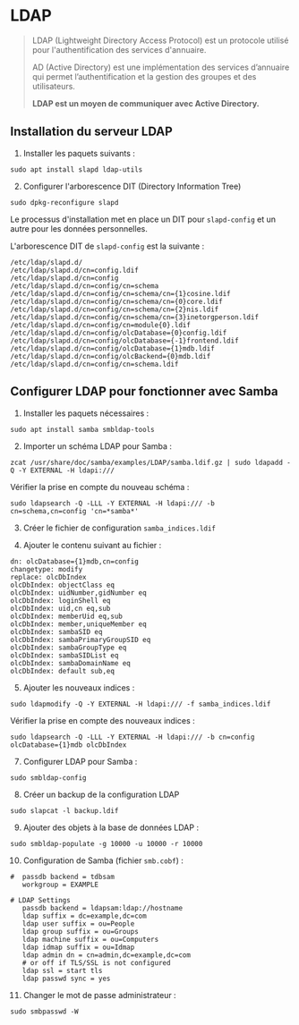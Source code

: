 # LDAP

> LDAP (Lightweight Directory Access Protocol) est un protocole utilisé pour l'authentification des services d'annuaire.
> 
> AD (Active Directory) est une implémentation des services d’annuaire qui permet l’authentification et la gestion des groupes et des utilisateurs.
> 
> **LDAP est un moyen de communiquer avec Active Directory.**

## Installation du serveur LDAP

1. Installer les paquets suivants :

```
sudo apt install slapd ldap-utils
```

2. Configurer l'arborescence DIT (Directory Information Tree)

```
sudo dpkg-reconfigure slapd
```

Le processus d'installation met en place un DIT pour `slapd-config` et un autre pour les données personnelles.

L'arborescence DIT de `slapd-config` est la suivante :

```
/etc/ldap/slapd.d/
/etc/ldap/slapd.d/cn=config.ldif
/etc/ldap/slapd.d/cn=config
/etc/ldap/slapd.d/cn=config/cn=schema
/etc/ldap/slapd.d/cn=config/cn=schema/cn={1}cosine.ldif
/etc/ldap/slapd.d/cn=config/cn=schema/cn={0}core.ldif
/etc/ldap/slapd.d/cn=config/cn=schema/cn={2}nis.ldif
/etc/ldap/slapd.d/cn=config/cn=schema/cn={3}inetorgperson.ldif
/etc/ldap/slapd.d/cn=config/cn=module{0}.ldif
/etc/ldap/slapd.d/cn=config/olcDatabase={0}config.ldif
/etc/ldap/slapd.d/cn=config/olcDatabase={-1}frontend.ldif
/etc/ldap/slapd.d/cn=config/olcDatabase={1}mdb.ldif
/etc/ldap/slapd.d/cn=config/olcBackend={0}mdb.ldif
/etc/ldap/slapd.d/cn=config/cn=schema.ldif
```

## Configurer LDAP pour fonctionner avec Samba

1. Installer les paquets nécessaires :

```
sudo apt install samba smbldap-tools
```

2. Importer un schéma LDAP pour Samba : 

```
zcat /usr/share/doc/samba/examples/LDAP/samba.ldif.gz | sudo ldapadd -Q -Y EXTERNAL -H ldapi:///
```

Vérifier la prise en compte du nouveau schéma :

```
sudo ldapsearch -Q -LLL -Y EXTERNAL -H ldapi:/// -b cn=schema,cn=config 'cn=*samba*'
```

3. Créer le fichier de configuration `samba_indices.ldif`

4. Ajouter le contenu suivant au fichier :

```
dn: olcDatabase={1}mdb,cn=config
changetype: modify
replace: olcDbIndex
olcDbIndex: objectClass eq
olcDbIndex: uidNumber,gidNumber eq
olcDbIndex: loginShell eq
olcDbIndex: uid,cn eq,sub
olcDbIndex: memberUid eq,sub
olcDbIndex: member,uniqueMember eq
olcDbIndex: sambaSID eq
olcDbIndex: sambaPrimaryGroupSID eq
olcDbIndex: sambaGroupType eq
olcDbIndex: sambaSIDList eq
olcDbIndex: sambaDomainName eq
olcDbIndex: default sub,eq
```

5. Ajouter les nouveaux indices :

```
sudo ldapmodify -Q -Y EXTERNAL -H ldapi:/// -f samba_indices.ldif
```

Vérifier la prise en compte des nouveaux indices :

```
sudo ldapsearch -Q -LLL -Y EXTERNAL -H ldapi:/// -b cn=config olcDatabase={1}mdb olcDbIndex
```

7. Configurer LDAP pour Samba :

```
sudo smbldap-config
```

8. Créer un backup de la configuration LDAP

```
sudo slapcat -l backup.ldif
```

9. Ajouter des objets à la base de données LDAP :

```
sudo smbldap-populate -g 10000 -u 10000 -r 10000
```

10. Configuration de Samba (fichier `smb.cobf`) :

```
#  passdb backend = tdbsam
   workgroup = EXAMPLE

# LDAP Settings
   passdb backend = ldapsam:ldap://hostname
   ldap suffix = dc=example,dc=com
   ldap user suffix = ou=People
   ldap group suffix = ou=Groups
   ldap machine suffix = ou=Computers
   ldap idmap suffix = ou=Idmap
   ldap admin dn = cn=admin,dc=example,dc=com
   # or off if TLS/SSL is not configured
   ldap ssl = start tls
   ldap passwd sync = yes
```

11. Changer le mot de passe administrateur :

```
sudo smbpasswd -W
```
